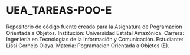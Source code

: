 # UEA_TAREAS-POO-E
Repositorio de código fuente creado para la Asignatura de Pogramacion Orientada a Objetos.
Institución: Universidad Estatal Amazónica.
Carrera: Ingeniería en Tecnologías de la Información y Comunicación.
Estudiante: Lissi Cornejo Olaya.
Materia: Pogramacion Orientada a Objetos (E).
